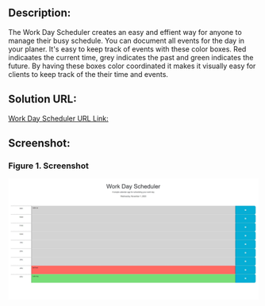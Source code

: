 ## Description:
The Work Day Scheduler creates an easy and effient way for anyone to manage their busy schedule. You can document all events for the day in your planer. It's easy to keep track of events with these color boxes. Red indicaates the current time,  grey indicates the past and green indicates the future. By having these boxes color coordinated it makes it visually easy for clients to keep track of the their time and events. 


## Solution URL:
[Work Day Scheduler URL Link:](https://kenwong356.github.io/Work-Day-Scheduler/)


## Screenshot:
### Figure 1. Screenshot
![](./Assets/workdaysc.JPG) 

